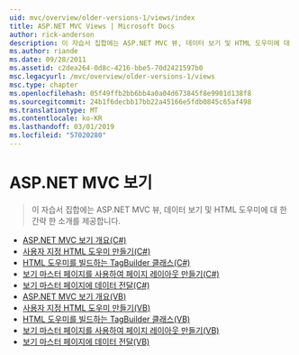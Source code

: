 ```yaml
---
uid: mvc/overview/older-versions-1/views/index
title: ASP.NET MVC Views | Microsoft Docs
author: rick-anderson
description: 이 자습서 집합에는 ASP.NET MVC 뷰, 데이터 보기 및 HTML 도우미에 대 한 간략 한 소개를 제공합니다.
ms.author: riande
ms.date: 09/28/2011
ms.assetid: c2dea264-0d8c-4216-bbe5-70d2421597b0
msc.legacyurl: /mvc/overview/older-versions-1/views
msc.type: chapter
ms.openlocfilehash: 05f49ffb2bb6bb4a0a04d673845f8e9901d138f8
ms.sourcegitcommit: 24b1f6decbb17bb22a45166e5fdb0845c65af498
ms.translationtype: MT
ms.contentlocale: ko-KR
ms.lasthandoff: 03/01/2019
ms.locfileid: "57020280"
---
```

<a name="aspnet-mvc-views"></a>ASP.NET MVC 보기
====================
> 이 자습서 집합에는 ASP.NET MVC 뷰, 데이터 보기 및 HTML 도우미에 대 한 간략 한 소개를 제공합니다.


- [ASP.NET MVC 보기 개요(C#)](asp-net-mvc-views-overview-cs.md)
- [사용자 지정 HTML 도우미 만들기(C#)](creating-custom-html-helpers-cs.md)
- [HTML 도우미를 빌드하는 TagBuilder 클래스(C#)](using-the-tagbuilder-class-to-build-html-helpers-cs.md)
- [보기 마스터 페이지를 사용하여 페이지 레이아웃 만들기(C#)](creating-page-layouts-with-view-master-pages-cs.md)
- [보기 마스터 페이지에 데이터 전달(C#)](passing-data-to-view-master-pages-cs.md)
- [ASP.NET MVC 보기 개요(VB)](asp-net-mvc-views-overview-vb.md)
- [사용자 지정 HTML 도우미 만들기(VB)](creating-custom-html-helpers-vb.md)
- [HTML 도우미를 빌드하는 TagBuilder 클래스(VB)](using-the-tagbuilder-class-to-build-html-helpers-vb.md)
- [보기 마스터 페이지를 사용하여 페이지 레이아웃 만들기(VB)](creating-page-layouts-with-view-master-pages-vb.md)
- [보기 마스터 페이지에 데이터 전달(VB)](passing-data-to-view-master-pages-vb.md)
